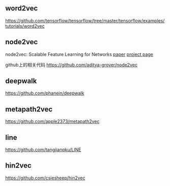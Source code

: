 

## word2vec
https://github.com/tensorflow/tensorflow/tree/master/tensorflow/examples/tutorials/word2vec


## node2vec
node2vec: Scalable Feature Learning for Networks
[paper](https://arxiv.org/abs/1607.00653)
[project page](https://snap.stanford.edu/node2vec/)

github上的相关代码
https://github.com/aditya-grover/node2vec


## deepwalk
https://github.com/phanein/deepwalk


## metapath2vec
https://github.com/apple2373/metapath2vec

## line
https://github.com/tangjianpku/LINE


## hin2vec
https://github.com/csiesheep/hin2vec
